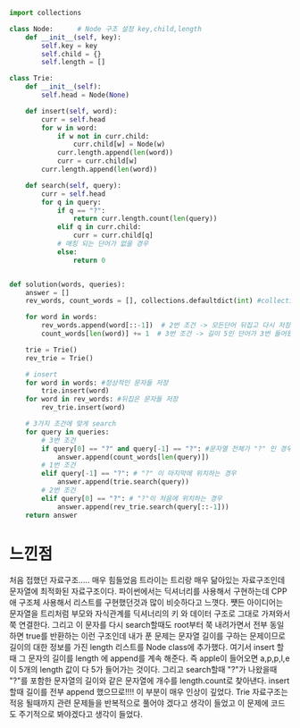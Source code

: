 ```py
import collections

class Node:      # Node 구조 설정 key,child,length
    def __init__(self, key):
        self.key = key
        self.child = {}
        self.length = []

class Trie:
    def __init__(self):
        self.head = Node(None)

    def insert(self, word):
        curr = self.head
        for w in word:
            if w not in curr.child:
                curr.child[w] = Node(w)
            curr.length.append(len(word))
            curr = curr.child[w]
        curr.length.append(len(word))

    def search(self, query):
        curr = self.head
        for q in query:
            if q == "?":
                return curr.length.count(len(query))
            elif q in curr.child:
                curr = curr.child[q]
            # 매칭 되는 단어가 없을 경우
            else:
                return 0


def solution(words, queries):
    answer = []
    rev_words, count_words = [], collections.defaultdict(int) #collections 포함된 기능= 키값이 없어도 오류 안나도록 해주는것(딕셔너리 초기화)

    for word in words:
        rev_words.append(word[::-1])  # 2번 조건 -> 모든단어 뒤집고 다시 저장
        count_words[len(word)] += 1  # 3번 조건 -> 길이 5인 단어가 3번 들어왔으면 {5:3} 이런식으로 저장됨

    trie = Trie()
    rev_trie = Trie()

    # insert
    for word in words: #정상적인 문자들 저장
        trie.insert(word)
    for word in rev_words: #뒤집은 문자들 저장
        rev_trie.insert(word)

    # 3가지 조건에 맞게 search
    for query in queries:
        # 3번 조건
        if query[0] == "?" and query[-1] == "?": #문자열 전체가 "?" 인 경우
            answer.append(count_words[len(query)])
        # 1번 조건
        elif query[-1] == "?": # "?" 이 마지막에 위치하는 경우
            answer.append(trie.search(query))
        # 2번 조건
        elif query[0] == "?": # "?"이 처음에 위치하는 경우
            answer.append(rev_trie.search(query[::-1]))
    return answer
```
<h1>느낀점</h1>
처음 접했던 자료구조..... 매우 힘들었음
트라이는 트리랑 매우 닮아있는 자료구조인데 문자열에 최적화된 자료구조이다.
파이썬에서는 딕셔너리를 사용해서 구현하는데 CPP애 구조체 사용해서 리스트를 구현했던것과 많이 비슷하다고 느꼇다.
쩃든 아이디어는 문자열을 트리처럼 부모와 자식관계를 딕셔너리의 키 와 데이터 구조로 그대로 가져와서 쭉 연결한다.
그리고 이 문자를 다시 search할때도 root부터 쭉 내려가면서 전부 동일하면 true를 반환하는 이런 구조인데
내가 푼 문제는 문자열 길이를 구하는 문제이므로 길이의 대한 정보를 가진 length 리스트를 Node class에 추가했다.
여기서 insert 할때 그 문자의 길이를 length 에 append를 계속 해준다. 즉 apple이 들어오면 a,p,p,l,e 이 5개의 length 값이 다 5가 들어가는 것이다.
그리고 search할때 "?"가 나왔을때 "?"를 포함한 문자열의 길이와 같은 문자열에 개수를 length.count로 찾아낸다. insert할때 길이를 전부 append 했으므로!!!!
이 부분이 매우 인상이 깊었다. Trie 자료구조는 적응 될때까지 관련 문제들을 반복적으로 풀어야 겠다고 생각이 들었고 이 문제에 코드도 주기적으로 봐야겠다고 생각이 들었다.
